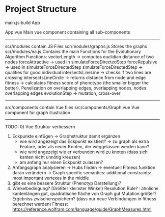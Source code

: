 # Project Structure

main.js build App

App.vue Main vue component containing all sub-components

------------------------------------------------------------------

scr/modules contain JS Files
scr/modules/graphs.js Stores the graphs
scr/modules/ea.js Contains the main Functions for the Evolutionary Algorithm
Functions:
vectorLength -> computes euclidian distance of two nodes
forceAttractive -> used in simulateForceDirectedStep
forceRepulsive -> used in simulateForceDirectedStep
simulateForceDirectedStep -> qualities for good individual
intersectsLineLine -> checks if two lines are crossing
intersectsLineCircle -> returns distance from node and edge
fitness -> calculates fitness score of phenotype (the smaller bigger the better). Penelization on overlapping edges, overlapping nodes, nodes overlapping edges 
evolutionStep -> mutation, cross-over

-------------------------------------------------------------------

src/components contain Vue files
src/components/Graph.vue Vue component for graph illustration

-------------------------------------------------------------------

TODO:
0) Vue Struktur verbessern
1) Eckpunkte einfügen 
	-> Graphstruktur damit ergänzen
	- wie wird angezeigt das Eckpunkt existiert? -> zu graph als extra Feature, oder als neuer Knoten, der weggelassen werden kann?
	- wie wird angezeigt wie er verbunden wird zu knoten (dass sich kanten nicht unnötig kreuzen)
	- am anfang nur einen Eckpunkt zulassen?
2) Anfangsgraph analysieren
	-> Hubs finden -> eventuell Fitness funktion daran verändern
	-> Graph specific semantics: additional constraints: most important vertexes in the middle
3) gibt es eine bessere Struktur (Phenotyp Darstellung)?
4) Winkelbedingung? (Größter kleinster Winkel)
Resolution Rule? : ähnliche kantenlängen gut, quadratische fläche von Graph gut
Mutation größer?
Ergebniss zwischenspeichern? (dass nur neue Verbindungen in fitness berechnet werden)
Fitness: https://reference.wolfram.com/language/guide/GraphMeasures.html




